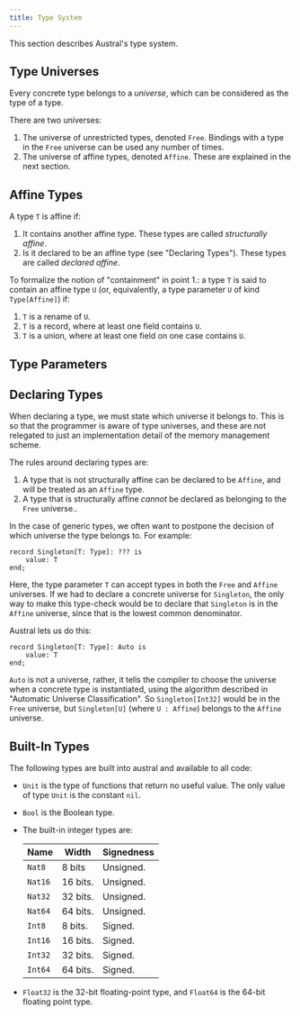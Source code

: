 ```yaml
---
title: Type System
---
```


This section describes Austral's type system.

## Type Universes

Every concrete type belongs to a _universe_, which can be considered as the type
of a type.

There are two universes:

1. The universe of unrestricted types, denoted `Free`. Bindings with a type in
   the `Free` universe can be used any number of times.
2. The universe of affine types, denoted `Affine`. These are explained in the
   next section.

## Affine Types

A type `T` is affine if:

1. It contains another affine type. These types are called _structurally
   affine_.
2. Is it declared to be an affine type (see "Declaring Types"). These types are
   called _declared affine_.

To formalize the notion of "containment" in point 1.: a type `T` is said to
contain an affine type `U` (or, equivalently, a type parameter `U` of kind
`Type[Affine]`) if:

1. `T` is a rename of `U`.
3. `T` is a record, where at least one field contains `U`.
3. `T` is a union, where at least one field on one case contains `U`.

## Type Parameters

## Declaring Types

When declaring a type, we must state which universe it belongs to. This is so
that the programmer is aware of type universes, and these are not relegated to
just an implementation detail of the memory management scheme.

The rules around declaring types are:

1. A type that is not structurally affine can be declared to be `Affine`, and
   will be treated as an `Affine` type.
2. A type that is structurally affine _cannot_ be declared as belonging to the
   `Free` universe..

In the case of generic types, we often want to postpone the decision of which
universe the type belongs to. For example:

```
record Singleton[T: Type]: ??? is
    value: T
end;
```

Here, the type parameter `T` can accept types in both the `Free` and `Affine`
universes. If we had to declare a concrete universe for `Singleton`, the only
way to make this type-check would be to declare that `Singleton` is in the
`Affine` universe, since that is the lowest common denominator.

Austral lets us do this:

```
record Singleton[T: Type]: Auto is
    value: T
end;
```

`Auto` is not a universe, rather, it tells the compiler to choose the universe
when a concrete type is instantiated, using the algorithm described in
"Automatic Universe Classification". So `Singleton[Int32]` would be in the
`Free` universe, but `Singleton[U]` (where `U : Affine`) belongs to the `Affine`
universe.

## Built-In Types

The following types are built into austral and available to all code:

- `Unit` is the type of functions that return no useful value. The only value of
  type `Unit` is the constant `nil`.
- `Bool` is the Boolean type.
- The built-in integer types are:

  |   Name  |   Width  | Signedness |
  |   ----  |   -----  | ---------- |
  | `Nat8`  | 8 bits   | Unsigned.  |
  | `Nat16` | 16 bits. | Unsigned.  |
  | `Nat32` | 32 bits. | Unsigned.  |
  | `Nat64` | 64 bits. | Unsigned.  |
  | `Int8`  | 8 bits.  | Signed.    |
  | `Int16` | 16 bits. | Signed.    |
  | `Int32` | 32 bits. | Signed.    |
  | `Int64` | 64 bits. | Signed.    |

- `Float32` is the 32-bit floating-point type, and `Float64` is the 64-bit
  floating point type.
